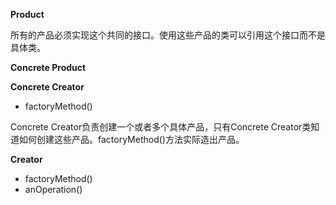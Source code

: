 **Product**

所有的产品必须实现这个共同的接口。使用这些产品的类可以引用这个接口而不是具体类。

**Concrete Product**

**Concrete Creator**

- factoryMethod()

Concrete Creator负责创建一个或者多个具体产品，只有Concrete Creator类知道如何创建这些产品。factoryMethod()方法实际造出产品。

**Creator**

- factoryMethod()
- anOperation()